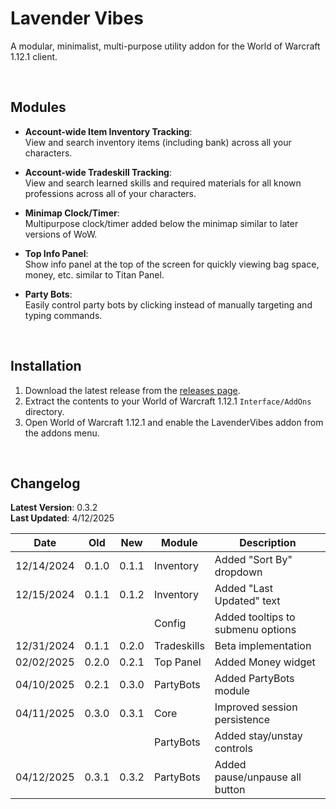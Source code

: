 # Lavender Vibes

A modular, minimalist, multi-purpose utility addon for the World of Warcraft 1.12.1 client.

<br>

## Modules
- **Account-wide Item Inventory Tracking**:<br>
View and search inventory items (including bank) across all your characters.

- **Account-wide Tradeskill Tracking**:<br>
View and search learned skills and required materials for all known professions across all of your characters.

- **Minimap Clock/Timer**:<br>
Multipurpose clock/timer added below the minimap similar to later versions of WoW.

- **Top Info Panel**:<br>
Show info panel at the top of the screen for quickly viewing bag space, money, etc. similar to Titan Panel.

- **Party Bots**:<br>
Easily control party bots by clicking instead of manually targeting and typing commands.



<br>

## Installation
1. Download the latest release from the [releases page](https://github.com/kn0xy/LavenderVibes/releases).
2. Extract the contents to your World of Warcraft 1.12.1 `Interface/AddOns` directory.
3. Open World of Warcraft 1.12.1 and enable the LavenderVibes addon from the addons menu.

<br>

## Changelog
**Latest Version**: 0.3.2  
**Last Updated**: 4/12/2025

| Date       | Old  | New  | Module      | Description                        |
|------------|------|------|-------------|------------------------------------|
| 12/14/2024 | 0.1.0| 0.1.1| Inventory   | Added "Sort By" dropdown           |
| 12/15/2024 | 0.1.1| 0.1.2| Inventory   | Added "Last Updated" text          |
|            |      |      | Config      | Added tooltips to submenu options  |
| 12/31/2024 | 0.1.1| 0.2.0| Tradeskills | Beta implementation                |
| 02/02/2025 | 0.2.0| 0.2.1| Top Panel   | Added Money widget                 |
| 04/10/2025 | 0.2.1| 0.3.0| PartyBots   | Added PartyBots module             |
| 04/11/2025 | 0.3.0| 0.3.1| Core        | Improved session persistence       |
|            |      |      | PartyBots   | Added stay/unstay controls         |
| 04/12/2025 | 0.3.1| 0.3.2| PartyBots   | Added pause/unpause all button     |